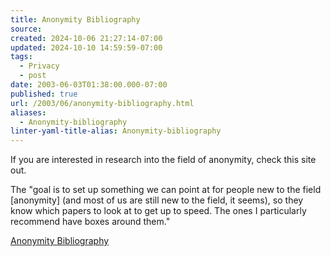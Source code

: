 ```yaml
---
title: Anonymity Bibliography
source: 
created: 2024-10-06 21:27:14-07:00
updated: 2024-10-10 14:59:59-07:00
tags:
  - Privacy
  - post
date: 2003-06-03T01:38:00.000-07:00
published: true
url: /2003/06/anonymity-bibliography.html
aliases:
  - Anonymity-bibliography
linter-yaml-title-alias: Anonymity-bibliography
---
```



If you are interested in research into the field of anonymity, check this site out.  
  
The "goal is to set up something we can point at for people new to the field \[anonymity\] (and most of us are still new to the field, it seems), so they know which papers to look at to get up to speed. The ones I particularly recommend have boxes around them."  
  
[Anonymity Bibliography](http://freehaven.net/anonbib/date.html "Anonymity Bibliography")